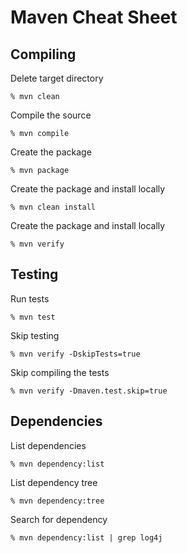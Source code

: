 # Maven Cheat Sheet

## Compiling

Delete target directory
```shell
% mvn clean
```

Compile the source
```shell
% mvn compile
```

Create the package
```shell
% mvn package
```

Create the package and install locally
```shell
% mvn clean install
```

Create the package and install locally
```shell
% mvn verify
```

## Testing

Run tests
```shell
% mvn test
```

Skip testing
```shell
% mvn verify -DskipTests=true
```

Skip compiling the tests
```shell
% mvn verify -Dmaven.test.skip=true
```

## Dependencies

List dependencies
```shell
% mvn dependency:list
```

List dependency tree
```shell
% mvn dependency:tree
```

Search for dependency
```shell
% mvn dependency:list | grep log4j
```
